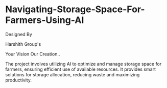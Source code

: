 # Navigating-Storage-Space-For-Farmers-Using-AI

Designed By 

Harshith Group's

Your Vision Our Creation..

The project involves utilizing AI to optimize and manage storage space for farmers, ensuring efficient use of available resources. It provides smart solutions for storage allocation, reducing waste and maximizing productivity.


